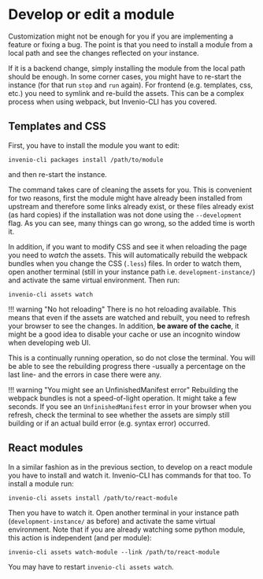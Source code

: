 # Develop or edit a module

Customization might not be enough for you if you are implementing a feature or
fixing a bug. The point is that you need to install a module from a local path
and see the changes reflected on your instance.

If it is a backend change, simply installing the module from the local path
should be enough. In some corner cases, you might have to re-start the
instance (for that run `stop` and `run` again). For frontend (e.g. templates,
css, etc.) you need to symlink and re-build the assets. This can be a complex
process when using webpack, but Invenio-CLI has you covered.

## Templates and CSS

First, you have to install the module you want to edit:

```
invenio-cli packages install /path/to/module
```

and then re-start the instance.

The command takes care of cleaning the assets for you. This is convenient for
two reasons, first the module might have already been installed from upstream and
therefore some links already exist, or these files already exist (as hard copies) if the
installation was not done using the `--development` flag. As you can see, many
things can go wrong, so the added time is worth it.

In addition, if you want to modify CSS and see it when reloading the page you
need to *watch* the assets. This will automatically rebuild the webpack bundles
when you change the CSS (`.less`) files. In order to watch them, open another
terminal (still in your instance path i.e. `development-instance/`)
and activate the same virtual environment. Then run:

```
invenio-cli assets watch
```

!!! warning "No hot reloading"
    There is no hot reloading available. This means that even if the assets
    are watched and rebuilt, you need to refresh your browser to see the
    changes. In addition, **be aware of the cache**, it might be a good idea
    to disable your cache or use an incognito window when developing web UI.

This is a continually running operation, so do not close the terminal. You
will be able to see the rebuilding progress there -usually a percentage on the last
line- and the errors in case there were any.

!!! warning "You might see an UnfinishedManifest error"
    Rebuilding the webpack bundles is not a speed-of-light operation. It might
    take a few seconds. If you see an `UnfinishedManifest` error in your
    browser when you refresh, check the terminal to see whether the assets are
    simply still building or if an actual build error (e.g. syntax error) occurred.

## React modules

In a similar fashion as in the previous section, to develop on a react
module you have to install and watch it. Invenio-CLI has commands for that
too. To install a module run:

```
invenio-cli assets install /path/to/react-module
```

Then you have to watch it. Open another terminal in your instance path
(`development-instance/` as before) and activate the same
virtual environment. Note that if you are already watching some python
module, this action is independent (and per module):

```
invenio-cli assets watch-module --link /path/to/react-module
```

You may have to restart `invenio-cli assets watch`.